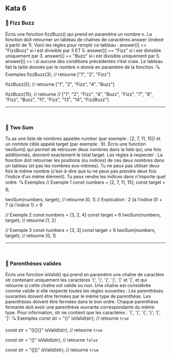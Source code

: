 ## Kata 6

### 🥤 Fizz Buzz
Écris une fonction fizzBuzz() qui prend en paramètre un nombre n.
La fonction doit retourner un tableau de chaînes de caractères answer (indexé à partir de 1).
Voici les règles pour remplir ce tableau :
answer[i] == "FizzBuzz" si i est divisible par 3 ET 5.
answer[i] == "Fizz" si i est divisible uniquement par 3.
answer[i] == "Buzz" si i est divisible uniquement par 5.
answer[i] == i si aucune des conditions précédentes n’est vraie.
Le tableau fait la taille donnée par le nombre n donné en paramètre de la fonction.
🔍 Exemples
fizzBuzz(3);
// retourne ["1", "2", "Fizz"]

fizzBuzz(5);
// retourne ["1", "2", "Fizz", "4", "Buzz"]

fizzBuzz(15);
// retourne 
// ["1", "2", "Fizz", "4", "Buzz", "Fizz", "7", "8", "Fizz", "Buzz", "11", "Fizz", "13", "14", "FizzBuzz"]

***********************************************************************************************
​
### 🎯 Two Sum
Tu as une liste de nombres appelée number (par exemple : [2, 7, 11, 15]) et un nombre cible appelé target (par exemple : 9).
Écris une function twoSum() qui permet de retrouver deux nombres dans la liste qui, une fois additionnés, donnent exactement le total target.
Les règles à respecter :
La fonction doit retourner les positions (ou indices) de ces deux nombres dans un tableau (et pas les nombres eux-mêmes).
Tu ne peux pas utiliser deux fois le même nombre (c’est-à-dire que tu ne peux pas prendre deux fois l’indice d’un même élément).
Tu peux rendre les indices dans n'importe quel ordre.
🔍 Exemples
// Exemple 1
const numbers = [2, 7, 11, 15];
const target = 9;

twoSum(numbers, target);
// retourne [0, 1]
// Explication : 2 (à l’indice 0) + 7 (à l’indice 1) = 9


// Exemple 2
const numbers = [3, 2, 4]
const target = 6
twoSum(numbers, target);
// retourne [1, 2]


// Exemple 3
const numbers = [3, 3]
const target = 6
twoSum(numbers, target);
// retourne [0, 1]

***************************************************************************************************
​
### 🚪 Parenthèses valides
Écris une fonction isValid() qui prend en paramètre une chaîne de caractère str contenant uniquement les caractères '(', ')', '{', '}', '[' et ']', et qui retourne si cette chaîne est valide ou non.
Une chaîne est considérée comme valide si elle respecte toutes les règles suivantes :
Les parenthèses ouvrantes doivent être fermées par le même type de parenthèse.
Les parenthèses doivent être fermées dans le bon ordre.
Chaque parenthèse fermante doit avoir une parenthèse ouvrante correspondante du même type.
Pour information, str ne contient que les caractères : '(', ')', '{', '}', '[', ']'.
🔍 Exemples
const str = "()"
isValid(str);
// retourne `true`
    
const str = "()[]{}"
isValid(str);
// retourne `true`
    
const str = "(]"
isValid(str);
// retourne `false`
    
const str = "([])"
isValid(str);
// retourne `true`